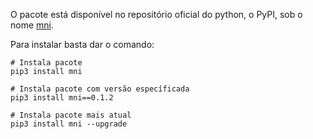 O pacote está disponível no repositório oficial do python, o PyPI, sob o
nome [mni](https://pypi.org/project/mni/).

Para instalar basta dar o comando:

````shell
# Instala pacote
pip3 install mni

# Instala pacote com versão específicada
pip3 install mni==0.1.2

# Instala pacote mais atual
pip3 install mni --upgrade
````

